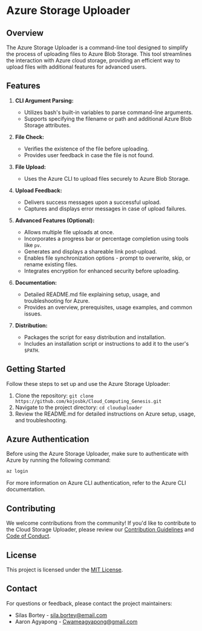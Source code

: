 # Azure Storage Uploader

## Overview

The Azure Storage Uploader is a command-line tool designed to simplify the process of uploading files to Azure Blob Storage. This tool streamlines the interaction with Azure cloud storage, providing an efficient way to upload files with additional features for advanced users.

## Features

1. **CLI Argument Parsing:**
   - Utilizes bash's built-in variables to parse command-line arguments.
   - Supports specifying the filename or path and additional Azure Blob Storage attributes.

2. **File Check:**
   - Verifies the existence of the file before uploading.
   - Provides user feedback in case the file is not found.

3. **File Upload:**
   - Uses the Azure CLI to upload files securely to Azure Blob Storage.

4. **Upload Feedback:**
   - Delivers success messages upon a successful upload.
   - Captures and displays error messages in case of upload failures.

5. **Advanced Features (Optional):**
   - Allows multiple file uploads at once.
   - Incorporates a progress bar or percentage completion using tools like `pv`.
   - Generates and displays a shareable link post-upload.
   - Enables file synchronization options - prompt to overwrite, skip, or rename existing files.
   - Integrates encryption for enhanced security before uploading.

6. **Documentation:**
   - Detailed README.md file explaining setup, usage, and troubleshooting for Azure.
   - Provides an overview, prerequisites, usage examples, and common issues.

7. **Distribution:**
   - Packages the script for easy distribution and installation.
   - Includes an installation script or instructions to add it to the user's `$PATH`.

## Getting Started

Follow these steps to set up and use the Azure Storage Uploader:

1. Clone the repository: `git clone https://github.com/kojosbk/Cloud_Computing_Genesis.git`
2. Navigate to the project directory: `cd clouduploader`
3. Review the README.md for detailed instructions on Azure setup, usage, and troubleshooting.

## Azure Authentication

Before using the Azure Storage Uploader, make sure to authenticate with Azure by running the following command:

```bash
az login
```
For more information on Azure CLI authentication, refer to the Azure CLI documentation.


## Contributing

We welcome contributions from the community! If you'd like to contribute to the Cloud Storage Uploader, please review our [Contribution Guidelines](CONTRIBUTING.md) and [Code of Conduct](CODE_OF_CONDUCT.md).

## License

This project is licensed under the [MIT License](LICENSE).

## Contact

For questions or feedback, please contact the project maintainers:

- Silas Bortey - [sila.bortey@email.com](mailto:sila.bortey@email.com)
- Aaron Agyapong - [Cwameagyapong@gmail.com](mailto:Cwameagyapong@gmail.com)